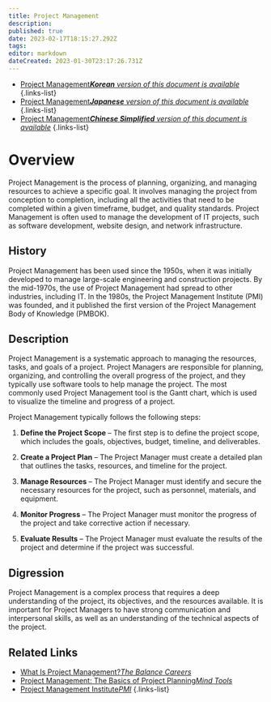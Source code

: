 ```yaml
---
title: Project Management
description: 
published: true
date: 2023-02-17T18:15:27.292Z
tags: 
editor: markdown
dateCreated: 2023-01-30T23:17:26.731Z
---
```


- [Project Management***Korean** version of this document is available*](/ko/Knowledge-base/Dictionary/project-management)
{.links-list}
- [Project Management***Japanese** version of this document is available*](/ja/Knowledge-base/Dictionary/project-management)
{.links-list}
- [Project Management***Chinese Simplified** version of this document is available*](/zh/Knowledge-base/Dictionary/project-management)
{.links-list}


# Overview
Project Management is the process of planning, organizing, and managing resources to achieve a specific goal. It involves managing the project from conception to completion, including all the activities that need to be completed within a given timeframe, budget, and quality standards. Project Management is often used to manage the development of IT projects, such as software development, website design, and network infrastructure. 

## History
Project Management has been used since the 1950s, when it was initially developed to manage large-scale engineering and construction projects. By the mid-1970s, the use of Project Management had spread to other industries, including IT. In the 1980s, the Project Management Institute (PMI) was founded, and it published the first version of the Project Management Body of Knowledge (PMBOK). 

## Description
Project Management is a systematic approach to managing the resources, tasks, and goals of a project. Project Managers are responsible for planning, organizing, and controlling the overall progress of the project, and they typically use software tools to help manage the project. The most commonly used Project Management tool is the Gantt chart, which is used to visualize the timeline and progress of a project.

Project Management typically follows the following steps: 

1. **Define the Project Scope** – The first step is to define the project scope, which includes the goals, objectives, budget, timeline, and deliverables.

2. **Create a Project Plan** – The Project Manager must create a detailed plan that outlines the tasks, resources, and timeline for the project.

3. **Manage Resources** – The Project Manager must identify and secure the necessary resources for the project, such as personnel, materials, and equipment.

4. **Monitor Progress** – The Project Manager must monitor the progress of the project and take corrective action if necessary.

5. **Evaluate Results** – The Project Manager must evaluate the results of the project and determine if the project was successful.

## Digression
Project Management is a complex process that requires a deep understanding of the project, its objectives, and the resources available. It is important for Project Managers to have strong communication and interpersonal skills, as well as an understanding of the technical aspects of the project.

## Related Links
- [What Is Project Management?*The Balance Careers*](https://www.thebalancecareers.com/what-is-project-management-2275783)
- [Project Management: The Basics of Project Planning*Mind Tools*](https://www.mindtools.com/pages/article/newPPM_03.htm)
- [Project Management Institute*PMI*](https://www.pmi.org/)
{.links-list}